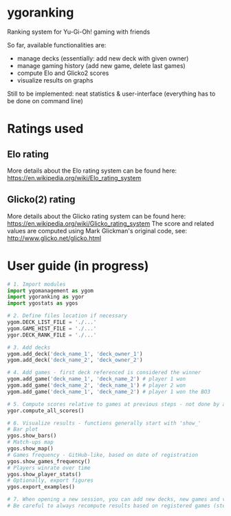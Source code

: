 # ygoranking
Ranking system for Yu-Gi-Oh! gaming with friends

So far, available functionalities are:
  - manage decks (essentially: add new deck with given owner)
  - manage gaming history (add new game, delete last games)
  - compute Elo and Glicko2 scores
  - visualize results on graphs 
 
Still to be implemented: neat statistics & user-interface (everything has to be done on command line)

# Ratings used
## Elo rating
More details about the Elo rating system can be found here: https://en.wikipedia.org/wiki/Elo_rating_system

## Glicko(2) rating
More details about the Glicko rating system can be found here: https://en.wikipedia.org/wiki/Glicko_rating_system
The score and related values are computed using Mark Glickman's original code, see: http://www.glicko.net/glicko.html

# User guide (in progress)
```python
# 1. Import modules
import ygomanagement as ygom
import ygoranking as ygor
import ygostats as ygos

# 2. Define files location if necessary
ygom.DECK_LIST_FILE = './...'
ygom.GAME_HIST_FILE = './...'
ygor.DECK_RANK_FILE = './...'

# 3. Add decks
ygom.add_deck('deck_name_1', 'deck_owner_1')
ygom.add_deck('deck_name_2', 'deck_owner_2')

# 4. Add games - first deck referenced is considered the winner
ygom.add_game('deck_name_1', 'deck_name_2') # player 1 won
ygom.add_game('deck_name_2', 'deck_name_1') # player 2 won
ygom.add_game('deck_name_1', 'deck_name_2') # player 1 won the BO3

# 5. Compute scores relative to games at previous steps - not done by automatically
ygor.compute_all_scores()

# 6. Visualize results - functions generally start with 'show_'
# Bar plot
ygos.show_bars()
# Match-ups map
ygos.show_map()
# Games frequency - GitHub-like, based on date of registration
ygos.show_games_frequency()
# Players winrate over time
ygos.show_player_stats()
# Optionally, export figures
ygos.export_examples()

# 7. When opening a new session, you can add new decks, new games and visualize new results
# Be careful to always recompute results based on registered games (step 5)
```


